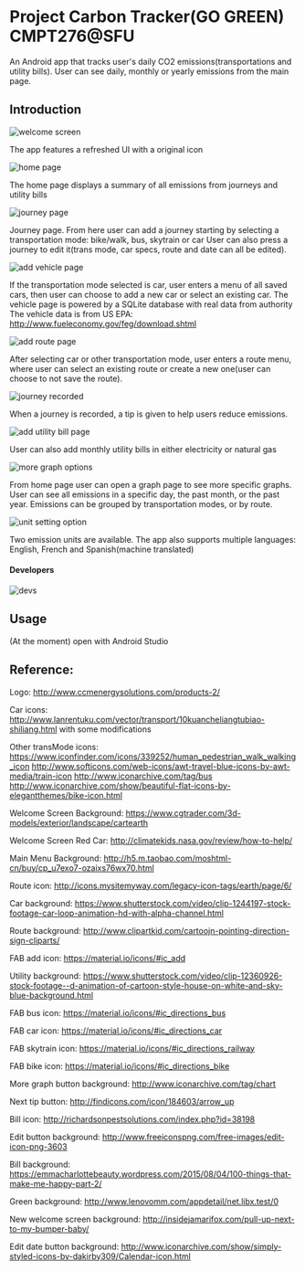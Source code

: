 # Project Carbon Tracker(GO GREEN) CMPT276@SFU

An Android app that tracks user's daily CO2 emissions(transportations and utility bills). User can see daily, monthly or yearly emissions from the main page.

## Introduction
![welcome screen](/docs/1.PNG)

The app features a refreshed UI with a original icon

![home page](/docs/2.PNG)

The home page displays a summary of all emissions from journeys and utility bills

![journey page](/docs/3.PNG)

Journey page. From here user can add a journey starting by selecting a transportation mode: bike/walk, bus, skytrain or car
User can also press a journey to edit it(trans mode, car specs, route and date can all be edited). 

![add vehicle page](/docs/4.PNG)

If the transportation mode selected is car, user enters a menu of all saved cars, then user can choose to add a new car or select an existing car.
The vehicle page is powered by a SQLite database with real data from authority
The vehicle data is from US EPA: http://www.fueleconomy.gov/feg/download.shtml

![add route page](/docs/5.PNG)

After selecting car or other transportation mode, user enters a route menu, where user can select an existing route or create a new one(user can choose to not save the route).

![journey recorded](/docs/6.PNG)

When a journey is recorded, a tip is given to help users reduce emissions.

![add utility bill page](/docs/7.PNG)

User can also add monthly utility bills in either electricity or natural gas

![more graph options](/docs/8.PNG)

From home page user can open a graph page to see more specific graphs. User can see all emissions in a specific day, the past month, or the past year. Emissions can be grouped by transportation modes, or by route.

![unit setting option](/docs/9.PNG)

Two emission units are available. The app also supports multiple languages: English, French and Spanish(machine translated)

#### Developers
![devs](/docs/10.PNG)


## Usage
 (At the moment) open with Android Studio

## Reference:

Logo:
http://www.ccmenergysolutions.com/products-2/

Car icons:
http://www.lanrentuku.com/vector/transport/10kuancheliangtubiao-shiliang.html
with some modifications

Other transMode icons:
https://www.iconfinder.com/icons/339252/human_pedestrian_walk_walking_icon
http://www.softicons.com/web-icons/awt-travel-blue-icons-by-awt-media/train-icon
http://www.iconarchive.com/tag/bus
http://www.iconarchive.com/show/beautiful-flat-icons-by-elegantthemes/bike-icon.html

Welcome Screen Background:
https://www.cgtrader.com/3d-models/exterior/landscape/cartearth

Welcome Screen Red Car:
http://climatekids.nasa.gov/review/how-to-help/

Main Menu Background:
http://h5.m.taobao.com/moshtml-cn/buy/cp_u7exo7-ozaixs76wx70.html

Route icon:
http://icons.mysitemyway.com/legacy-icon-tags/earth/page/6/

Car background:
https://www.shutterstock.com/video/clip-1244197-stock-footage-car-loop-animation-hd-with-alpha-channel.html

Route background:
http://www.clipartkid.com/cartoojn-pointing-direction-sign-cliparts/

FAB add icon:
https://material.io/icons/#ic_add

Utility background:
https://www.shutterstock.com/video/clip-12360926-stock-footage--d-animation-of-cartoon-style-house-on-white-and-sky-blue-background.html

FAB bus icon:
https://material.io/icons/#ic_directions_bus

FAB car icon:
https://material.io/icons/#ic_directions_car

FAB skytrain icon:
https://material.io/icons/#ic_directions_railway

FAB bike icon:
https://material.io/icons/#ic_directions_bike

More graph button background:
http://www.iconarchive.com/tag/chart

Next tip button:
http://findicons.com/icon/184603/arrow_up

Bill icon:
http://richardsonpestsolutions.com/index.php?id=38198

Edit button background:
http://www.freeiconspng.com/free-images/edit-icon-png-3603

Bill background:
https://emmacharlottebeauty.wordpress.com/2015/08/04/100-things-that-make-me-happy-part-2/

Green background:
http://www.lenovomm.com/appdetail/net.libx.test/0

New welcome screen background:
http://insidejamarifox.com/pull-up-next-to-my-bumper-baby/

Edit date button background:
http://www.iconarchive.com/show/simply-styled-icons-by-dakirby309/Calendar-icon.html
